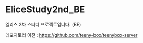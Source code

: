 # EliceStudy2nd_BE
엘리스 2차 스터디 프로젝트입니다. (BE)

레포지토리 이전 : https://github.com/teeny-box/teenybox-server
